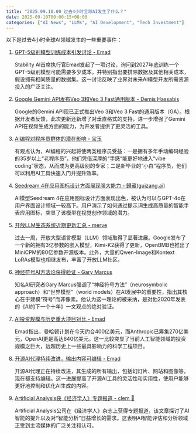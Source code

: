 ```yaml
---
title: "2025.09.10.00 过去4小时全球AI发生了什么？"
date: 2025-09-10T00:00:15+08:00
categories: ["AI News", "LLMs", "AI Development", "Tech Investment"]
---
```


以下是过去4小时全球AI领域发生的一些重要事件：

1.  [GPT-5级别模型训练成本引发讨论 - Emad](https://x.com/EMostaque/status/1965423389675512072)

    Stability AI首席执行官Emad发起了一项讨论，询问到2027年底训练一个GPT-5级别模型可能需要多少成本，并特别指出要排除数据及其他相关成本，假设拥有相同质量的数据集。这一讨论反映了业界对未来AI模型开发所需资源投入的广泛关注。

2.  [Google Gemini API发布Veo 3和Veo 3 Fast通用版本 - Demis Hassabis](https://x.com/demishassabis/status/1965415921817887046)

    Google的Gemini API现已正式推出Veo 3和Veo 3 Fast的通用版本（GA）。根据开发者反馈，此次更新还新增了对垂直格式的支持，进一步增强了Gemini API在视频生成方面的能力，为开发者提供了更灵活的工具。

3.  [AI编程对程序员群体的潜在影响 - 宝玉](https://x.com/dotey/status/1965411900419891288)

    有观点认为，AI编程的兴起将使两类程序员受益：一是拥有多年手动编码经验的35岁以上“老程序员”，他们凭借深厚的“手感”能更好地进入“vibe coding”状态，从而成为更高级别的专家；二是新毕业的“小白”程序员，他们可以利用AI工具快速入门并提升效率。

4.  [Seedream 4在应用图标设计方面展现强大能力 - 歸藏(guizang.ai)](https://x.com/op7418/status/1965407894335373407)

    AI模型Seedream 4在应用图标设计方面表现出色，被认为可以与GPT-4o在用户界面设计领域一较高下。用户演示了如何通过提示词生成高质量的智能手表应用图标，突显了该模型在视觉创作领域的潜力。

5.  [开放LLM生态系统近期更新汇总 - merve](https://x.com/mervenoyann/status/1965407046490263876)

    过去一周，开放大型语言模型（LLM）领域取得了显著进展。Google发布了一个新的拥有3亿参数的嵌入模型，Kimi-K2获得了更新，OpenBMB也推出了MiniCPM的80亿参数开源版本。此外，大量的Qwen-Image和Kontext LoRAs模型也相继发布，丰富了开放LLM社区。

6.  [神经符号AI方法论获得验证 - Gary Marcus](https://x.com/GaryMarcus/status/1965405070746595650)

    知名AI研究者Gary Marcus强调了“神经符号方法”（neurosymbolic approach）和“世界模型”（world models）在AI发展中的重要性，指出其核心在于建模“符号”而非像素。他认为这一理论的被采纳，是对他2020年发表的《AI的下一个十年》一文观点的绝对验证。

7.  [AI投资规模与历史重大项目对比 - Emad](https://x.com/EMostaque/status/1965400914237555023)

    Emad指出，曼哈顿计划在今天约合400亿美元，而Anthropic已筹集270亿美元，OpenAI更是高达640亿美元。这一比较突显了当前人工智能领域的投资规模之巨大，远超历史上一些最具影响力的科学工程项目。

8.  [开源AI代理持续改进，输出内容可编辑 - Emad](https://x.com/EMostaque/status/1965400701120774441)

    开源AI代理正在持续改进，其生成的所有输出，包括幻灯片、网站和图像等，现在都支持编辑。这一进展提高了开源AI工具的灵活性和实用性，使用户能够更好地控制和优化AI生成的内容。

9.  [Artificial Analysis获《经济学人》专题报道 - clem 🤗](https://x.com/ClementDelangue/status/1965390951872168367)

    Artificial Analysis公司在《经济学人》杂志上获得专题报道，该文章探讨了AI智能的提升以及对“智能分析”日益增长的需求。这表明AI智能评估和分析领域正受到主流媒体的广泛关注和认可。